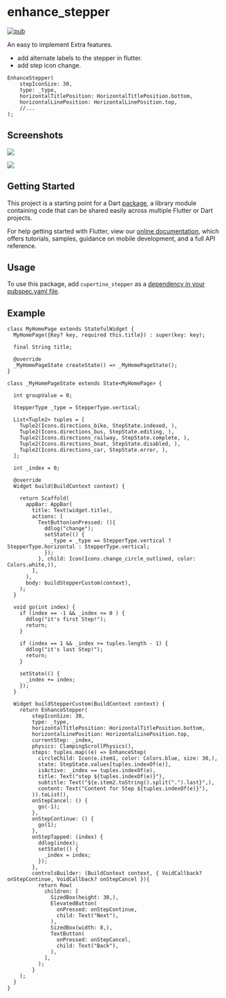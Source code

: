 # enhance_stepper

[![pub](https://img.shields.io/pub/v/enhance_stepper.svg)](https://pub.dev/packages/enhance_stepper)


An easy to implement Extra features.

* add alternate labels to the stepper in flutter.
* add step icon change.

```
EnhanceStepper(
    stepIconSize: 30,
    type: _type,
    horizontalTitlePosition: HorizontalTitlePosition.bottom,
    horizontalLinePosition: HorizontalLinePosition.top,
    //...
);
```
## Screenshots

![](https://github.com/shang1219178163/enhance_stepper/blob/main/screenshot/Simulator%20Screen%20Shot%20-%20iPhone%2011%20Pro%20-%202021-07-02%20at%2015.53.19.png?raw=true)

![](https://github.com/shang1219178163/enhance_stepper/blob/main/screenshot/Simulator%20Screen%20Shot%20-%20iPhone%2011%20Pro%20-%202021-07-02%20at%2015.53.22.png?raw=true)


## Getting Started

This project is a starting point for a Dart
[package](https://flutter.dev/developing-packages/),
a library module containing code that can be shared easily across
multiple Flutter or Dart projects.

For help getting started with Flutter, view our 
[online documentation](https://flutter.dev/docs), which offers tutorials, 
samples, guidance on mobile development, and a full API reference.

## Usage

To use this package, add `cupertino_stepper` as a [dependency in your pubspec.yaml file](https://flutter.io/platform-plugins/).

## Example

```
class MyHomePage extends StatefulWidget {
  MyHomePage({Key? key, required this.title}) : super(key: key);

  final String title;

  @override
  _MyHomePageState createState() => _MyHomePageState();
}

class _MyHomePageState extends State<MyHomePage> {

  int groupValue = 0;
  
  StepperType _type = StepperType.vertical;

  List<Tuple2> tuples = [
    Tuple2(Icons.directions_bike, StepState.indexed, ),
    Tuple2(Icons.directions_bus, StepState.editing, ),
    Tuple2(Icons.directions_railway, StepState.complete, ),
    Tuple2(Icons.directions_boat, StepState.disabled, ),
    Tuple2(Icons.directions_car, StepState.error, ),
  ];

  int _index = 0;

  @override
  Widget build(BuildContext context) {

    return Scaffold(
      appBar: AppBar(
        title: Text(widget.title),
        actions: [
          TextButton(onPressed: (){
            ddlog("change");
            setState(() {
              _type = _type == StepperType.vertical ? StepperType.horizontal : StepperType.vertical;
            });
          }, child: Icon(Icons.change_circle_outlined, color: Colors.white,)),
        ],
      ),
      body: buildStepperCustom(context),
    );
  }

  void go(int index) {
    if (index == -1 && _index <= 0 ) {
      ddlog("it's first Step!");
      return;
    }

    if (index == 1 && _index >= tuples.length - 1) {
      ddlog("it's last Step!");
      return;
    }

    setState(() {
      _index += index;
    });
  }

  Widget buildStepperCustom(BuildContext context) {
    return EnhanceStepper(
        stepIconSize: 30,
        type: _type,
        horizontalTitlePosition: HorizontalTitlePosition.bottom,
        horizontalLinePosition: HorizontalLinePosition.top,
        currentStep: _index,
        physics: ClampingScrollPhysics(),
        steps: tuples.map((e) => EnhanceStep(
          circleChild: Icon(e.item1, color: Colors.blue, size: 30,),
          state: StepState.values[tuples.indexOf(e)],
          isActive: _index == tuples.indexOf(e),
          title: Text("step ${tuples.indexOf(e)}"),
          subtitle: Text("${e.item2.toString().split(".").last}",),
          content: Text("Content for Step ${tuples.indexOf(e)}"),
        )).toList(),
        onStepCancel: () {
          go(-1);
        },
        onStepContinue: () {
          go(1);
        },
        onStepTapped: (index) {
          ddlog(index);
          setState(() {
            _index = index;
          });
        },
        controlsBuilder: (BuildContext context, { VoidCallback? onStepContinue, VoidCallback? onStepCancel }){
          return Row(
            children: [
              SizedBox(height: 30,),
              ElevatedButton(
                onPressed: onStepContinue,
                child: Text("Next"),
              ),
              SizedBox(width: 8,),
              TextButton(
                onPressed: onStepCancel, 
                child: Text("Back"), 
              ),
            ],
          );
        }
    );
  }
}
```